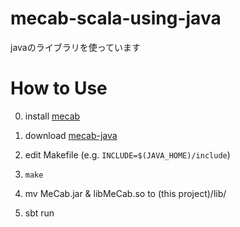 mecab-scala-using-java
======================

javaのライブラリを使っています

How to Use
==========

0. install [mecab](http://mecab.googlecode.com/svn/trunk/mecab/doc/index.html)

1. download [mecab-java](http://code.google.com/p/mecab/downloads/list)

2. edit Makefile (e.g. ``` INCLUDE=$(JAVA_HOME)/include ```)

3. ``` make ```

4. mv MeCab.jar & libMeCab.so to (this project)/lib/

5. sbt run